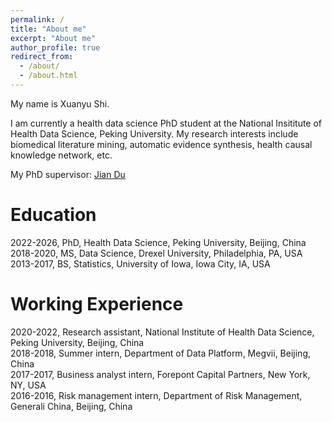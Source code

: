 ```yaml
---
permalink: /
title: "About me"
excerpt: "About me"
author_profile: true
redirect_from: 
  - /about/
  - /about.html
---
```


My name is Xuanyu Shi.

I am currently a health data science PhD student at the National Insititute of Health Data Science, Peking University. My research interests include biomedical literature mining, automatic evidence synthesis, health causal knowledge network, etc.

My PhD supervisor: [Jian Du](https://www.nihds.pku.edu.cn/en/info/1027/1024.htm)

Education
======

2022-2026, PhD, Health Data Science, Peking University, Beijing, China \
2018-2020, MS, Data Science, Drexel University, Philadelphia, PA, USA \
2013-2017, BS, Statistics, University of Iowa, Iowa City, IA, USA

Working Experience
======

2020-2022, Research assistant, National Institute of Health Data Science, Peking University, Beijing, China \
2018-2018, Summer intern, Department of Data Platform, Megvii, Beijing, China \
2017-2017, Business analyst intern, Forepont Capital Partners, New York, NY, USA \
2016-2016, Risk management intern, Department of Risk Management, Generali China, Beijing, China
